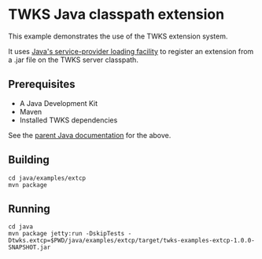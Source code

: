 # TWKS Java classpath extension

This example demonstrates the use of the TWKS extension system.

It uses [Java's service-provider loading facility](https://docs.oracle.com/javase/7/docs/api/java/util/ServiceLoader.html) to register an extension from a .jar file on the TWKS server classpath.

## Prerequisites

* A Java Development Kit
* Maven
* Installed TWKS dependencies

See the [parent Java documentation](../..) for the above.

## Building

    cd java/examples/extcp
    mvn package

## Running

    cd java
    mvn package jetty:run -DskipTests -Dtwks.extcp=$PWD/java/examples/extcp/target/twks-examples-extcp-1.0.0-SNAPSHOT.jar
